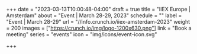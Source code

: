 +++
date = "2023-03-13T10:00:48-04:00"
draft = true
title = "IIEX Europe | Amsterdam"
about = "Event | March 28-29, 2023"
schedule = ""
label = "Event | March 28-29"
url = "//info.crunch.io/iiex-amsterdam-2023"
weight = 200
images = ["https://crunch.io/img/logo-1200x630.png"]
link = "Book a meeting"
series = "events"
icon = "img/icons/event-icon.svg"

+++
